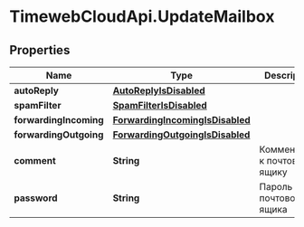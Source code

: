 # TimewebCloudApi.UpdateMailbox

## Properties

Name | Type | Description | Notes
------------ | ------------- | ------------- | -------------
**autoReply** | [**AutoReplyIsDisabled**](AutoReplyIsDisabled.md) |  | [optional] 
**spamFilter** | [**SpamFilterIsDisabled**](SpamFilterIsDisabled.md) |  | [optional] 
**forwardingIncoming** | [**ForwardingIncomingIsDisabled**](ForwardingIncomingIsDisabled.md) |  | [optional] 
**forwardingOutgoing** | [**ForwardingOutgoingIsDisabled**](ForwardingOutgoingIsDisabled.md) |  | [optional] 
**comment** | **String** | Комментарий к почтовому ящику | [optional] 
**password** | **String** | Пароль почтового ящика | [optional] 


